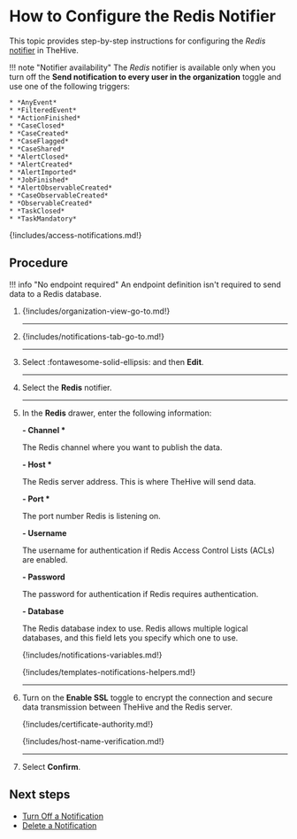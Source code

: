 # How to Configure the Redis Notifier

<!-- md:license Platinum -->

This topic provides step-by-step instructions for configuring the *Redis* [notifier](../about-notifications.md#notifiers) in TheHive.

!!! note "Notifier availability"
    The *Redis* notifier is available only when you turn off the **Send notification to every user in the organization** toggle and use one of the following triggers:

    * *AnyEvent*  
    * *FilteredEvent*  
    * *ActionFinished*  
    * *CaseClosed*  
    * *CaseCreated*  
    * *CaseFlagged*  
    * *CaseShared*  
    * *AlertClosed*  
    * *AlertCreated*  
    * *AlertImported*  
    * *JobFinished*  
    * *AlertObservableCreated*  
    * *CaseObservableCreated*  
    * *ObservableCreated*  
    * *TaskClosed*  
    * *TaskMandatory*

{!includes/access-notifications.md!}

<h2>Procedure</h2>

!!! info "No endpoint required"
    An endpoint definition isn't required to send data to a Redis database.

1. {!includes/organization-view-go-to.md!}

    ---

2. {!includes/notifications-tab-go-to.md!}

    ---

3. Select :fontawesome-solid-ellipsis: and then **Edit**.

    ---

4. Select the **Redis** notifier.

    ---

5. In the **Redis** drawer, enter the following information:

    **- Channel \***

    The Redis channel where you want to publish the data.

    **- Host \***

    The Redis server address. This is where TheHive will send data.

    **- Port \***

    The port number Redis is listening on.

    **- Username**

    The username for authentication if Redis Access Control Lists (ACLs) are enabled.

    **- Password**

    The password for authentication if Redis requires authentication.

    **- Database**

    The Redis database index to use. Redis allows multiple logical databases, and this field lets you specify which one to use.
    
    {!includes/notifications-variables.md!}
    
    {!includes/templates-notifications-helpers.md!}

    ---

6. Turn on the **Enable SSL** toggle to encrypt the connection and secure data transmission between TheHive and the Redis server.

    {!includes/certificate-authority.md!}

    {!includes/host-name-verification.md!}

    ---

7. Select **Confirm**.

<h2>Next steps</h2>

* [Turn Off a Notification](../turn-off-a-notification.md)
* [Delete a Notification](../delete-a-notification.md)